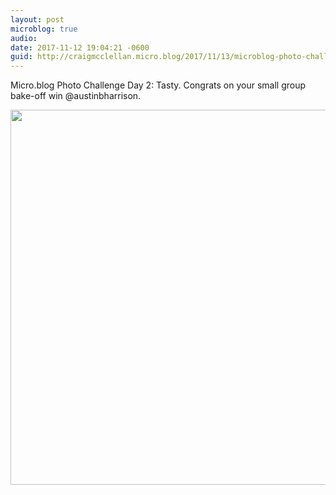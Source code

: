 ```yaml
---
layout: post
microblog: true
audio: 
date: 2017-11-12 19:04:21 -0600
guid: http://craigmcclellan.micro.blog/2017/11/13/microblog-photo-challenge.html
---
```

Micro.blog Photo Challenge Day 2: Tasty. Congrats on your small group bake-off win @austinbharrison.

<img src="http://craigmcclellan.com/uploads/2017/326da73b12.jpg" width="600" height="600" />
